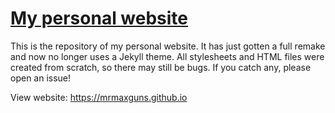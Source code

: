 # [My personal website](https://mrmaxguns.github.io)

This is the repository of my personal website. It has just gotten a
full remake and now no longer uses a Jekyll theme. All stylesheets and
HTML files were created from scratch, so there may still be bugs. If
you catch any, please open an issue!

View website: <https://mrmaxguns.github.io>
